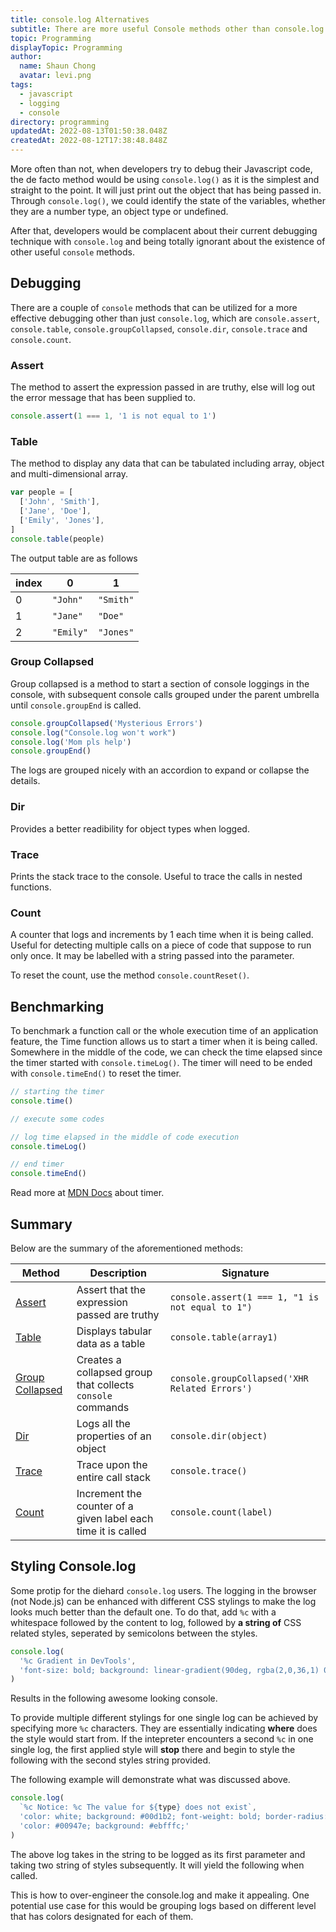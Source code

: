 ```yaml
---
title: console.log Alternatives
subtitle: There are more useful Console methods other than console.log
topic: Programming
displayTopic: Programming
author:
  name: Shaun Chong
  avatar: levi.png
tags:
  - javascript
  - logging
  - console
directory: programming
updatedAt: 2022-08-13T01:50:38.048Z
createdAt: 2022-08-12T17:38:48.848Z
---
```


More often than not, when developers try to debug their Javascript code, the de facto method would be using `console.log()` as it is the simplest and straight to the point. It will just print out the object that has being passed in. Through `console.log()`, we could identify the state of the variables, whether they are a number type, an object type or undefined.

After that, developers would be complacent about their current debugging technique with `console.log` and being totally ignorant about the existence of other useful `console` methods.

## Debugging

There are a couple of `console` methods that can be utilized for a more effective debugging other than just `console.log`, which are `console.assert`, `console.table`, `console.groupCollapsed`, `console.dir`, `console.trace` and `console.count`.

### Assert

The method to assert the expression passed in are truthy, else will log out the error message that has been supplied to.

```js
console.assert(1 === 1, '1 is not equal to 1')
```

### Table

The method to display any data that can be tabulated including array, object and multi-dimensional array.

```js
var people = [
  ['John', 'Smith'],
  ['Jane', 'Doe'],
  ['Emily', 'Jones'],
]
console.table(people)
```

The output table are as follows

| index | 0         | 1         |
| ----- | --------- | --------- |
| 0     | `"John"`  | `"Smith"` |
| 1     | `"Jane"`  | `"Doe"`   |
| 2     | `"Emily"` | `"Jones"` |

### Group Collapsed

Group collapsed is a method to start a section of console loggings in the console, with subsequent console calls grouped under the parent umbrella until `console.groupEnd` is called.

```js
console.groupCollapsed('Mysterious Errors')
console.log("Console.log won't work")
console.log('Mom pls help')
console.groupEnd()
```

The logs are grouped nicely with an accordion to expand or collapse the details.

<v-img src="console-log-alternatives/Pasted image 20220727005927.png" alt="" border></v-img>

### Dir

Provides a better readibility for object types when logged.

<v-img src="console-log-alternatives/Pasted image 20220804232456.png" alt="" border></v-img>

### Trace

Prints the stack trace to the console. Useful to trace the calls in nested functions.

### Count

A counter that logs and increments by 1 each time when it is being called. Useful for detecting multiple calls on a piece of code that suppose to run only once. It may be labelled with a string passed into the parameter.

To reset the count, use the method `console.countReset()`.

## Benchmarking

To benchmark a function call or the whole execution time of an application feature, the Time function allows us to start a timer when it is being called. Somewhere in the middle of the code, we can check the time elapsed since the timer started with `console.timeLog()`. The timer will need to be ended with `console.timeEnd()` to reset the timer.

```js
// starting the timer
console.time()

// execute some codes

// log time elapsed in the middle of code execution
console.timeLog()

// end timer
console.timeEnd()
```

Read more at [MDN Docs](https://developer.mozilla.org/en-US/docs/Web/API/console/time) about timer.

## Summary

Below are the summary of the aforementioned methods:

| Method                                                                                     | Description                                                   | Signature                                        |
| ------------------------------------------------------------------------------------------ | ------------------------------------------------------------- | ------------------------------------------------ |
| [Assert](https://developer.mozilla.org/en-US/docs/Web/API/console/assert)                  | Assert that the expression passed are truthy                  | `console.assert(1 === 1, "1 is not equal to 1")` |
| [Table](https://developer.mozilla.org/en-US/docs/Web/API/console/table)                    | Displays tabular data as a table                              | `console.table(array1)`                          |
| [Group Collapsed](https://developer.mozilla.org/en-US/docs/Web/API/console/groupCollapsed) | Creates a collapsed group that collects `console` commands    | `console.groupCollapsed('XHR Related Errors')`   |
| [Dir](https://developer.mozilla.org/en-US/docs/Web/API/console/dir)                        | Logs all the properties of an object                          | `console.dir(object)`                            |
| [Trace](https://developer.mozilla.org/en-US/docs/Web/API/console/trace)                    | Trace upon the entire call stack                              | `console.trace()`                                |
| [Count](https://developer.mozilla.org/en-US/docs/Web/API/console/count)                    | Increment the counter of a given label each time it is called | `console.count(label)`                           |

## Styling Console.log

Some protip for the diehard `console.log` users. The logging in the browser (not Node.js) can be enhanced with different CSS stylings to make the log looks much better than the default one. To do that, add `%c` with a whitespace followed by the content to log, followed by **a string of** CSS related styles, seperated by semicolons between the styles.

```js
console.log(
  '%c Gradient in DevTools',
  'font-size: bold; background: linear-gradient(90deg, rgba(2,0,36,1) 0%, rgba(9,9,121,1) 35%, rgba(0,212,255,1) 100%); color: white; padding: 3px 7px; border-radius: 5px;'
)
```

Results in the following awesome looking console.

<v-img src="console-log-alternatives/Pasted image 20220727003016.png" alt="" border></v-img>

To provide multiple different stylings for one single log can be achieved by specifying more `%c` characters. They are essentially indicating **where** does the style would start from. If the intepreter encounters a second `%c` in one single log, the first applied style will **stop** there and begin to style the following with the second styles string provided.

The following example will demonstrate what was discussed above.

```js
console.log(
  `%c Notice: %c The value for ${type} does not exist`,
  'color: white; background: #00d1b2; font-weight: bold; border-radius: 2px; ',
  'color: #00947e; background: #ebfffc;'
)
```

The above log takes in the string to be logged as its first parameter and taking two string of styles subsequently. It will yield the following when called.

<v-img src="console-log-alternatives/Pasted image 20220727003901.png" alt="" border></v-img>

This is how to over-engineer the console.log and make it appealing. One potential use case for this would be grouping logs based on different level that has colors designated for each of them.
